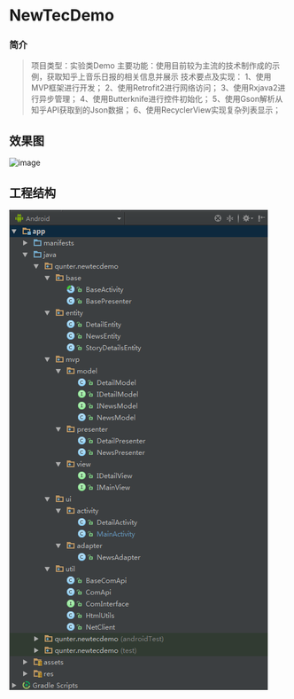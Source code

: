 # NewTecDemo
### 简介
> 项目类型：实验类Demo
  主要功能：使用目前较为主流的技术制作成的示例，获取知乎上音乐日报的相关信息并展示
  技术要点及实现：
  1、使用MVP框架进行开发；
  2、使用Retrofit2进行网络访问；
  3、使用Rxjava2进行异步管理；
  4、使用Butterknife进行控件初始化；
  5、使用Gson解析从知乎API获取到的Json数据；
  6、使用RecyclerView实现复杂列表显示；

## 效果图
![image](https://github.com/Qunter/ImgForGithubRepository/blob/master/image/NewTecDemo.gif)

## 工程结构
![image](https://github.com/Qunter/ImgForGithubRepository/blob/master/image/NewTecDemo0.png)